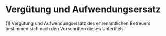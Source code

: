 # Vergütung und Aufwendungsersatz

(1) Vergütung und Aufwendungsersatz des ehrenamtlichen Betreuers bestimmen sich nach den Vorschriften dieses Untertitels.